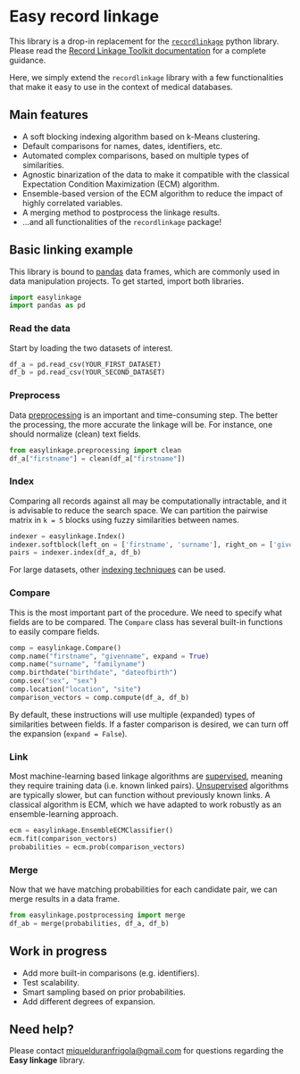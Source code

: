 # Easy record linkage

This library is a drop-in replacement for the [`recordlinkage`](https://github.com/J535D165/recordlinkage/) python library. Please read the [Record Linkage Toolkit documentation](https://recordlinkage.readthedocs.io/en/latest/) for a complete guidance.

Here, we simply extend the `recordlinkage` library with a few functionalities that make it easy to use in the context of medical databases.

## Main features

* A soft blocking indexing algorithm based on k-Means clustering.
* Default comparisons for names, dates, identifiers, etc.
* Automated complex comparisons, based on multiple types of similarities.
* Agnostic binarization of the data to make it compatible with the classical Expectation Condition Maximization (ECM) algorithm.
* Ensemble-based version of the ECM algorithm to reduce the impact of highly correlated variables.
* A merging method to postprocess the linkage results.
* ...and all functionalities of the `recordlinkage` package!

## Basic linking example

This library is bound to [pandas](https://pandas.pydata.org/) data frames, which are commonly used in data manipulation projects. To get started, import both libraries.

```python
import easylinkage
import pandas as pd
```

### Read the data

Start by loading the two datasets of interest.

```python
df_a = pd.read_csv(YOUR_FIRST_DATASET)
df_b = pd.read_csv(YOUR_SECOND_DATASET)
```

### Preprocess

Data [preprocessing](https://recordlinkage.readthedocs.io/en/latest/ref-preprocessing.html) is an important and time-consuming step. The better the processing, the more accurate the linkage will be. For instance, one should normalize (clean) text fields.

```python
from easylinkage.preprocessing import clean
df_a["firstname"] = clean(df_a["firstname"])
```

### Index

Comparing all records against all may be computationally intractable, and it is advisable to reduce the search space. We can partition the pairwise matrix in `k = 5` blocks using fuzzy similarities between names.

```python
indexer = easylinkage.Index()
indexer.softblock(left_on = ['firstname', 'surname'], right_on = ['givenname', 'familyname'], k = 5)
pairs = indexer.index(df_a, df_b)
```

For large datasets, other [indexing techniques](https://recordlinkage.readthedocs.io/en/latest/ref-index.html) can be used.

### Compare

This is the most important part of the procedure. We need to specify what fields are to be compared. The `Compare` class has several built-in functions to easily compare fields.

```python
comp = easylinkage.Compare()
comp.name("firstname", "givenname", expand = True)
comp.name("surname", "familyname")
comp.birthdate("birthdate", "dateofbirth")
comp.sex("sex", "sex")
comp.location("location", "site")
comparison_vectors = comp.compute(df_a, df_b)
```

By default, these instructions will use multiple (expanded) types of similarities between fields. If a faster comparison is desired, we can turn off the expansion (`expand = False`).

### Link

Most machine-learning based linkage algorithms are [supervised](https://recordlinkage.readthedocs.io/en/latest/notebooks/classifiers.html#Supervised-learning), meaning they require training data (i.e. known linked pairs). [Unsupervised](https://recordlinkage.readthedocs.io/en/latest/notebooks/classifiers.html#Unsupervised-learning) algorithms are typically slower, but can function without previously known links. A classical algorithm is ECM, which we have adapted to work robustly as an ensemble-learning approach.

```python
ecm = easylinkage.EnsembleECMClassifier()
ecm.fit(comparison_vectors)
probabilities = ecm.prob(comparison_vectors)
```

### Merge

Now that we have matching probabilities for each candidate pair, we can merge results in a data frame.

```python
from easylinkage.postprocessing import merge
df_ab = merge(probabilities, df_a, df_b)
```

## Work in progress

* Add more built-in comparisons (e.g. identifiers).
* Test scalability.
* Smart sampling based on prior probabilities.
* Add different degrees of expansion.

## Need help?

Please contact <miquelduranfrigola@gmail.com> for questions regarding the **Easy linkage** library.



